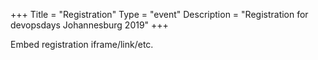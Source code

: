 +++
Title = "Registration"
Type = "event"
Description = "Registration for devopsdays Johannesburg 2019"
+++

<div style="width:100%; text-align:left;">

Embed registration iframe/link/etc.
</div></div>
</div>
